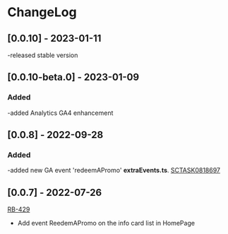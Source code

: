 # ChangeLog

## [0.0.10] - 2023-01-11
-released stable version
## [0.0.10-beta.0] - 2023-01-09
### Added
-added Analytics GA4 enhancement
## [0.0.8] - 2022-09-28
### Added
-added new GA event 'redeemAPromo' **extraEvents.ts**. [SCTASK0818697](https://whirlpool.service-now.com/nav_to.do?uri=sc_task.do?sys_id=b78955729799155c26c6362e6253af87%26sysparm_view=RPTa5d3abe347d0d5d4c6415701e36d43c3)
## [0.0.7] - 2022-07-26
[RB-429](https://whirlpoolgtm.atlassian.net/browse/RB-429)
- Add event ReedemAPromo on the info card list in HomePage
